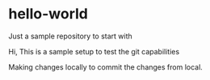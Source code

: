 # hello-world
Just a sample repository to start with

Hi, This is a sample setup to test the git capabilities

Making changes locally to commit the changes from local.
